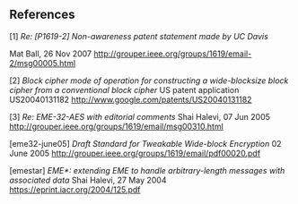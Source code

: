 References
----------

[1] *Re: [P1619-2] Non-awareness patent statement
made by UC Davis*

Mat Ball, 26 Nov 2007
http://grouper.ieee.org/groups/1619/email-2/msg00005.html

[2] *Block cipher mode of operation for constructing a wide-blocksize block cipher from a conventional block cipher*
US patent application US20040131182
http://www.google.com/patents/US20040131182

[3] *Re: EME-32-AES with editorial comments*
Shai Halevi, 07 Jun 2005
http://grouper.ieee.org/groups/1619/email/msg00310.html

[eme32-june05] *Draft Standard for Tweakable Wide-block Encryption*
02 June 2005
http://grouper.ieee.org/groups/1619/email/pdf00020.pdf

[emestar] _EME*: extending EME to handle arbitrary-length messages with associated data_
Shai Halevi, 27 May 2004
https://eprint.iacr.org/2004/125.pdf
